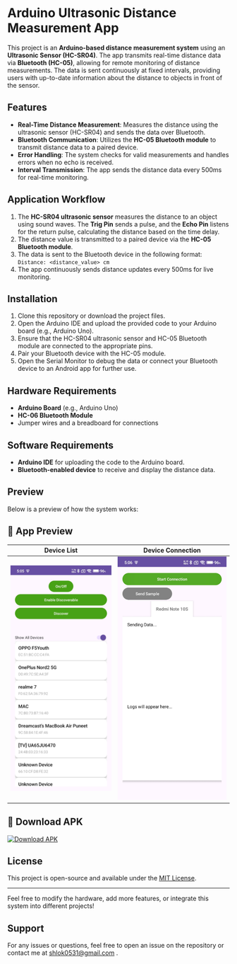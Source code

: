 # Arduino Ultrasonic Distance Measurement App

This project is an **Arduino-based distance measurement system** using an **Ultrasonic Sensor (HC-SR04)**. The app transmits real-time distance data via **Bluetooth (HC-05)**, allowing for remote monitoring of distance measurements. The data is sent continuously at fixed intervals, providing users with up-to-date information about the distance to objects in front of the sensor.

## Features

- **Real-Time Distance Measurement**: Measures the distance using the ultrasonic sensor (HC-SR04) and sends the data over Bluetooth.
- **Bluetooth Communication**: Utilizes the **HC-05 Bluetooth module** to transmit distance data to a paired device.
- **Error Handling**: The system checks for valid measurements and handles errors when no echo is received.
- **Interval Transmission**: The app sends the distance data every 500ms for real-time monitoring.

## Application Workflow

1. The **HC-SR04 ultrasonic sensor** measures the distance to an object using sound waves. The **Trig Pin** sends a pulse, and the **Echo Pin** listens for the return pulse, calculating the distance based on the time delay.
2. The distance value is transmitted to a paired device via the **HC-05 Bluetooth module**.
3. The data is sent to the Bluetooth device in the following format:  
   `Distance: <distance_value> cm`
4. The app continuously sends distance updates every 500ms for live monitoring.

## Installation

1. Clone this repository or download the project files.
2. Open the Arduino IDE and upload the provided code to your Arduino board (e.g., Arduino Uno).
3. Ensure that the HC-SR04 ultrasonic sensor and HC-05 Bluetooth module are connected to the appropriate pins.
4. Pair your Bluetooth device with the HC-05 module.
5. Open the Serial Monitor to debug the data or connect your Bluetooth device to an Android app for further use.

## Hardware Requirements

- **Arduino Board** (e.g., Arduino Uno)
- **HC-06 Bluetooth Module**
- Jumper wires and a breadboard for connections

## Software Requirements

- **Arduino IDE** for uploading the code to the Arduino board.
- **Bluetooth-enabled device** to receive and display the distance data.

## Preview

Below is a preview of how the system works:

## 📱 App Preview

| **Device List** | **Device Connection** |
|------------------|--------------------|
| ![Device List](screenshots/device-list.jpg) | ![Connection](screenshots/startConnection.jpg) |



## 📱 Download APK

[![Download APK](https://img.shields.io/badge/Download-APK-blue?style=for-the-badge&logo=android)](https://github.com/Shlok-Android-Dev/Arduino-Bluetooth/blob/main/app/release/Arduino%20Bluetooth.apk)




## License

This project is open-source and available under the [MIT License](LICENSE).

---

Feel free to modify the hardware, add more features, or integrate this system into different projects!

## Support

For any issues or questions, feel free to open an issue on the repository or contact me at shlok0531@gmail.com .

